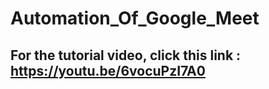# Automation_Of_Google_Meet
## For the tutorial video, click this link : https://youtu.be/6vocuPzI7A0

